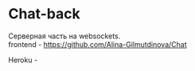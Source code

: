 # Chat-back
Серверная часть на websockets.  
frontend  -  https://github.com/Alina-Gilmutdinova/Chat

Heroku -  

